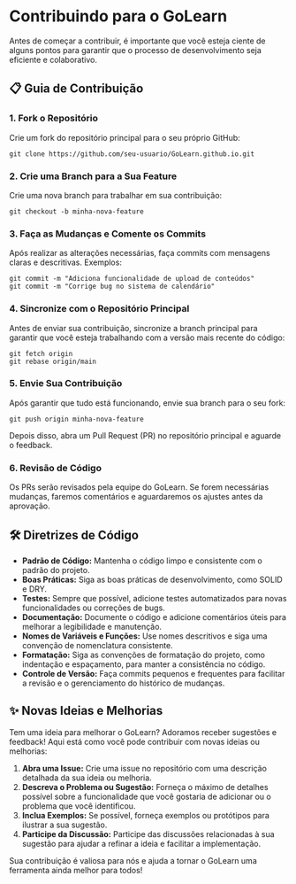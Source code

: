 # Contribuindo para o GoLearn

Antes de começar a contribuir, é importante que você esteja ciente de alguns pontos para garantir que o processo de desenvolvimento seja eficiente e colaborativo.

## 📋 Guia de Contribuição

### 1. Fork o Repositório

Crie um fork do repositório principal para o seu próprio GitHub:

    git clone https://github.com/seu-usuario/GoLearn.github.io.git

### 2. Crie uma Branch para a Sua Feature

Crie uma nova branch para trabalhar em sua contribuição:

    git checkout -b minha-nova-feature

### 3. Faça as Mudanças e Comente os Commits

Após realizar as alterações necessárias, faça commits com mensagens claras e descritivas. Exemplos:

    git commit -m "Adiciona funcionalidade de upload de conteúdos"
    git commit -m "Corrige bug no sistema de calendário"

### 4. Sincronize com o Repositório Principal

Antes de enviar sua contribuição, sincronize a branch principal para garantir que você esteja trabalhando com a versão mais recente do código:

    git fetch origin
    git rebase origin/main

### 5. Envie Sua Contribuição

Após garantir que tudo está funcionando, envie sua branch para o seu fork:

    git push origin minha-nova-feature

Depois disso, abra um Pull Request (PR) no repositório principal e aguarde o feedback.

### 6. Revisão de Código

Os PRs serão revisados pela equipe do GoLearn. Se forem necessárias mudanças, faremos comentários e aguardaremos os ajustes antes da aprovação.

## 🛠️ Diretrizes de Código

- **Padrão de Código:** Mantenha o código limpo e consistente com o padrão do projeto.
- **Boas Práticas:** Siga as boas práticas de desenvolvimento, como SOLID e DRY.
- **Testes:** Sempre que possível, adicione testes automatizados para novas funcionalidades ou correções de bugs.
- **Documentação:** Documente o código e adicione comentários úteis para melhorar a legibilidade e manutenção.
- **Nomes de Variáveis e Funções:** Use nomes descritivos e siga uma convenção de nomenclatura consistente.
- **Formatação:** Siga as convenções de formatação do projeto, como indentação e espaçamento, para manter a consistência no código.
- **Controle de Versão:** Faça commits pequenos e frequentes para facilitar a revisão e o gerenciamento do histórico de mudanças.

## ✨ Novas Ideias e Melhorias

Tem uma ideia para melhorar o GoLearn? Adoramos receber sugestões e feedback! Aqui está como você pode contribuir com novas ideias ou melhorias:

1. **Abra uma Issue:** Crie uma issue no repositório com uma descrição detalhada da sua ideia ou melhoria.
2. **Descreva o Problema ou Sugestão:** Forneça o máximo de detalhes possível sobre a funcionalidade que você gostaria de adicionar ou o problema que você identificou.
3. **Inclua Exemplos:** Se possível, forneça exemplos ou protótipos para ilustrar a sua sugestão.
4. **Participe da Discussão:** Participe das discussões relacionadas à sua sugestão para ajudar a refinar a ideia e facilitar a implementação.

Sua contribuição é valiosa para nós e ajuda a tornar o GoLearn uma ferramenta ainda melhor para todos!

